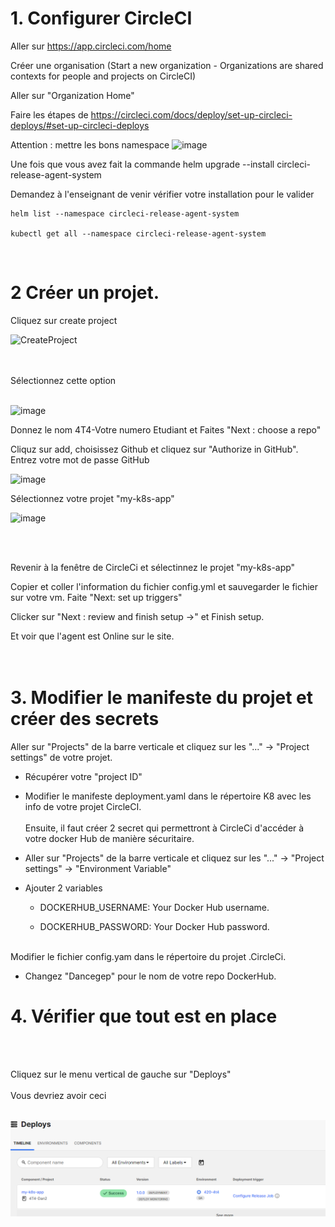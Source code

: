 
# 1. Configurer CircleCI

Aller sur https://app.circleci.com/home

Créer une organisation  (Start a new organization - Organizations are shared contexts for people and projects on CircleCI)

Aller sur "Organization Home"


Faire les étapes de https://circleci.com/docs/deploy/set-up-circleci-deploys/#set-up-circleci-deploys

Attention : mettre les bons namespace
![image](https://github.com/user-attachments/assets/0e105b8a-da01-471d-9ede-a0aac95c37cd)

Une fois que vous avez fait la commande helm upgrade --install circleci-release-agent-system

Demandez à l'enseignant de venir vérifier votre installation pour le valider


````
helm list --namespace circleci-release-agent-system

kubectl get all --namespace circleci-release-agent-system
````

<br>

# 2 Créer un projet.


Cliquez sur create project


![CreateProject](https://github.com/user-attachments/assets/cc05f981-bef5-4350-aa8b-d71f69719a95)

<br>
<br>
Sélectionnez cette option
<br><br>

![image](https://github.com/user-attachments/assets/aae0eaa7-3701-46a2-a20f-1e2a91f88d5d)

Donnez le nom 4T4-Votre numero Etudiant et Faites "Next : choose a repo"

Cliquz sur add, choisissez Github et cliquez sur "Authorize in GitHub". Entrez votre mot de passe GitHub

![image](https://github.com/user-attachments/assets/3d80186e-4f5b-4d7a-942c-cc612adb713e)


Sélectionnez votre projet "my-k8s-app"


![image](https://github.com/user-attachments/assets/be314ebf-1ec9-4a27-ab09-f232ab592702)


<br>
<br>


Revenir à la fenêtre de CircleCi et sélectinnez le projet "my-k8s-app"

Copier et coller l'information du fichier config.yml et sauvegarder le fichier sur votre vm. Faite "Next: set up triggers"

Clicker sur "Next : review and finish setup ->"  et Finish setup.


Et voir que l'agent est Online sur le site.
<br><br><br>
# 3. Modifier le manifeste du projet et créer des secrets

Aller sur "Projects" de la barre verticale et cliquez sur les "..." -> "Project settings" de votre projet.

- Récupérer votre "project ID"

- Modifier le manifeste deployment.yaml dans le répertoire K8 avec les info de votre projet CircleCI.
<br><br>
Ensuite, il faut créer 2 secret qui permettront à CircleCi d'accéder à votre docker Hub de manière sécuritaire.

- Aller sur "Projects" de la barre verticale et cliquez sur les "..." -> "Project settings" -> "Environment Variable"

- Ajouter 2 variables

  - DOCKERHUB_USERNAME: Your Docker Hub username.
  
  - DOCKERHUB_PASSWORD: Your Docker Hub password.
<br><br>

Modifier le fichier config.yam dans le répertoire du projet .CircleCi.

- Changez "Dancegep" pour le nom de votre repo DockerHub.
  

# 4. Vérifier que tout est en place
<br><br>

Cliquez sur le menu vertical de gauche sur "Deploys"
<br><br>
Vous devriez avoir ceci
<br><br>

![Alt text](image.png)